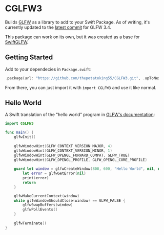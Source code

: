 # CGLFW3

Builds [GLFW](https://www.glfw.org) as a library to add to your Swift Package. As of writing, it's currently updated to the [latest commit](https://github.com/glfw/glfw/commit/955fbd9d265fa95adf9cb94896eb9a516aa50420) for GLFW 3.4.

This package can work on its own, but it was created as a base for [SwiftGLFW](https://github.com/thepotatoking55/SwiftGLFW).

## Getting Started

Add to your dependecies in `Package.swift`:

```swift
.package(url: "https://github.com/thepotatoking55/CGLFW3.git", .upToNextMajor(from: "3.4.0"))
```

From there, you can just import it with `import CGLFW3` and use it like normal.

## Hello World

A Swift translation of the "hello world" program in [GLFW's documentation](https://www.glfw.org/documentation):

```swift
import CGLFW3

func main() {
    glfwInit()
    
    glfwWindowHint(GLFW_CONTEXT_VERSION_MAJOR, 4)
    glfwWindowHint(GLFW_CONTEXT_VERSION_MINOR, 1)
    glfwWindowHint(GLFW_OPENGL_FORWARD_COMPAT, GLFW_TRUE)
    glfwWindowHint(GLFW_OPENGL_PROFILE, GLFW_OPENGL_CORE_PROFILE)
    
    guard let window = glfwCreateWindow(800, 600, "Hello World", nil, nil) else {
        let error = glfwGetError(nil)
        print(error)
        return
    }

    glfwMakeCurrentContext(window)
    while glfwWindowShouldClose(window) == GLFW_FALSE {
        glfwSwapBuffers(window)
        glfwPollEvents()
    }
    
    glfwTerminate()
}
```
